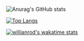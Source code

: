 ![Anurag's GitHub stats](https://github-readme-stats.vercel.app/api?username=patrickperez527&show_icons=true&theme=radical)

[![Top Langs](https://github-readme-stats.vercel.app/api/top-langs/?username=patrickperez527&layout=compact)](https://github.com/patrickperez527/github-readme-stats)

[![willianrod's wakatime stats](https://github-readme-stats.vercel.app/api/wakatime?username=patrickperez527)](https://github.com/patrickperez527/github-readme-stats)


